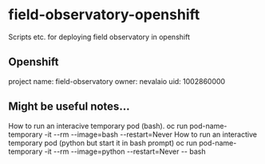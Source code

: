 # field-observatory-openshift
Scripts etc. for deploying field observatory in openshift

## Openshift 
project name: field-observatory
owner: nevalaio
uid: 1002860000

## Might be useful notes...

How to run an interacive temporary pod (bash).
    oc run pod-name-temporary -it --rm --image=bash --restart=Never
How to run an interactive temporary pod (python but start it in bash prompt)
    oc run pod-name-temporary -it --rm --image=python --restart=Never -- bash 


